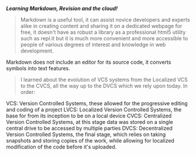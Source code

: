 _**Learning Markdown, Revision and the cloud!**_

> Markdown is a useful tool, it can assist novice developers and experts alike in creating content and sharing it on a dedicated webpage for free, it doesn't have as robust a library as a professional html5 utility such as repl.it but it is much more convenient and more accessible to people of various degrees of interest and knowledge in web development.

Markdown does not include an editor for its source code, it converts symbols into text features.

> I learned about the evolution of VCS systems from the Localized VCS to the CVCS, all the way up to the DVCS which we rely upon today. In order:

VCS: Version Controlled Systems, these allowed for the progressive editing and coding of a project
LVCS: Localized Version Controlled Systems, the base for from its inception to be on a local device
CVCS: Centralized Version Controlled Systems, at this stage data was stored on a single central drive to be accessed by multiple parties
DVCS: Decentralized Version Controlled Systems, the final stage, which relies on taking snapshots and storing copies of the work, while allowing for localized modification of the code before it's uploaded.
